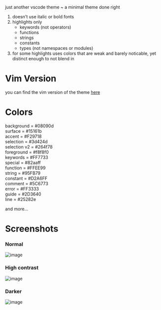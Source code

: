 just another vscode theme ~ a minimal theme done right  
1. doesn't use italic or bold fonts
2. highlights only  
   * keywords (not operators)  
   * functions  
   * strings
   * constants
   * types (not namespaces or modules)
3. for some highlights uses colors that are weak and barely noticable, yet distinct enough to not blend in

# Vim Version  
you can find the vim version of the theme [here](https://github.com/Skardyy/makurai-vim)  

# Colors  
background = #08090d  
surface = #15161b  
accent = #F29718  
selection = #3d424d  
selection v2 = #264f78  
foreground = #f8f8f0  
keywords = #FF7733  
special = #82aaff  
function = #FFEE99  
string = #95FB79  
constant = #D2A6FF  
comment = #5C6773  
error = #FF3333  
guide = #2D3640  
line = #25282e

and more...

# Screenshots  
### Normal  
![image](https://github.com/user-attachments/assets/c53bcec5-29b4-48f5-b25b-bf405bd4b829)  
### High contrast  
![image](https://github.com/user-attachments/assets/58e3e5ac-4f14-4053-8197-f3c263b0b2f4)  
### Darker  
![image](https://github.com/user-attachments/assets/f149830e-6201-4982-9722-a9d60afa8549)
